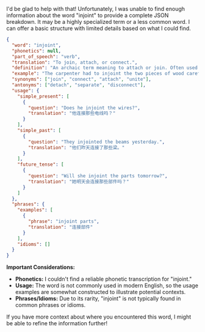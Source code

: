 I'd be glad to help with that! Unfortunately, I was unable to find enough information about the word "injoint" to provide a complete JSON breakdown. It may be a highly specialized term or a less common word. I can offer a basic structure with limited details based on what I could find.

```json
{
  "word": "injoint",
  "phonetics": null,
  "part_of_speech": "verb",
  "translation": "To join, attach, or connect.",
  "definition": "An archaic term meaning to attach or join. Often used in the context of connecting physical parts or elements.",
  "example": "The carpenter had to injoint the two pieces of wood carefully.",
  "synonyms": ["join", "connect", "attach", "unite"],
  "antonyms": ["detach", "separate", "disconnect"],
  "usage": {
    "simple_present": [
      {
        "question": "Does he injoint the wires?",
        "translation": "他连接那些电线吗？"
      }
    ],
    "simple_past": [
      {
        "question": "They injointed the beams yesterday.",
        "translation": "他们昨天连接了那些梁。"
      }
    ],
    "future_tense": [
      {
        "question": "Will she injoint the parts tomorrow?",
        "translation": "她明天会连接那些部件吗？"
      }
    ]
  },
  "phrases": {
    "examples": [
      {
        "phrase": "injoint parts",
        "translation": "连接部件"
      }
    ],
    "idioms": []
  }
}
```

**Important Considerations:**

*   **Phonetics:** I couldn't find a reliable phonetic transcription for "injoint."
*   **Usage:** The word is not commonly used in modern English, so the usage examples are somewhat constructed to illustrate potential contexts.
*   **Phrases/Idioms:** Due to its rarity, "injoint" is not typically found in common phrases or idioms.

If you have more context about where you encountered this word, I might be able to refine the information further! 